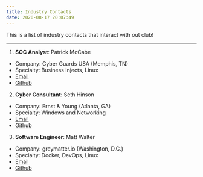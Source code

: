 ```yaml
---
title: Industry Contacts
date: 2020-08-17 20:07:49
---
```


This is a list of industry contacts that interact with out club!
___
1. **SOC Analyst**: Patrick McCabe
* Company: Cyber Guards USA (Memphis, TN)
* Specialty: Business Injects, Linux
* [Email](mailto:mccabepj@g.cofc.edu)
* [Github](https://github.com/pmccabe5)

2. **Cyber Consultant**: Seth Hinson
* Company: Ernst & Young (Atlanta, GA)
* Specialty: Windows and Networking
* [Email](mailto:hinsonsc@g.cofc.edu)
* [Github](https://github.com/hinsonsc)

3. **Software Engineer**: Matt Walter
* Company: greymatter.io (Washington, D.C.)
* Specialty: Docker, DevOps, Linux
* [Email](mailto:walterm@g.cofc.edu)
* [Github](https://github.com/WookieMonkeys)
